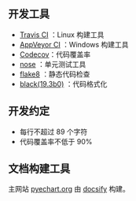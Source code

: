 ## 开发工具

- [Travis CI](https://travis-ci.org) ：Linux 构建工具
- [AppVeyor CI](https://www.appveyor.com/) ：Windows 构建工具
- [Codecov](https://codecov.io)：代码覆盖率
- [nose](http://nose.readthedocs.io/en/latest/index.html) ：单元测试工具
- [flake8](http://flake8.pycqa.org/en/latest/index.html) ：静态代码检查
- [black(19.3b0)](https://github.com/ambv/black) ：代码格式化

## 开发约定

- 每行不超过 89 个字符
- 代码覆盖率不低于 90% 

## 文档构建工具

主网站 [pyechart.org](http://pyecharts.org) 由 [docsify](https://docsify.js.org/) 构建。
